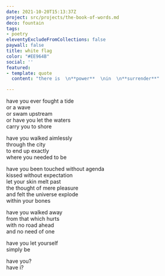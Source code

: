 ```yaml
---
date: 2021-10-20T15:13:37Z
project: src/projects/the-book-of-words.md
deco: fountain
tags:
- poetry
eleventyExcludeFromCollections: false
paywall: false
title: white flag
color: "#EE964B"
social: ''
featured:
- template: quote
  content: "there is  \n**power**  \nin  \n**surrender**"

---
```

have you ever fought a tide  
or a wave  
or swam upstream  
or have you let the waters  
carry you to shore  
>
have you walked aimlessly  
through the city  
to end up exactly  
where you needed to be  
>
have you been touched without agenda  
kissed without expectation  
let your skin melt past  
the thought of mere pleasure  
and felt the universe explode  
within your bones  
>
have you walked away  
from that which hurts  
with no road ahead  
and no need of one  
>
have you let yourself  
simply be  

have you?  
have i?  